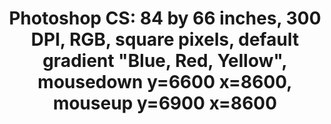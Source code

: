 ---
ee_id: '116'
site: '1'
type: '2'
long_id: 2011-113 Photoshop CS
url: 2011-113-photoshop-cs
year: '2011'
medium: Chromogenic print
commission:
add_credit:
dims: 84 x 66 inches
pitch:
ps:
live_url:
related: |-
  [107] 2011-108 Photoshop CS - 2011-108-photoshop-cs-84-by-66-inches-300-dpi-rgb-square-pixels-default-gra
  [110] 2011-109 Photoshop CS - 2011-109-photoshop-cs-84-by-66-inches-300-dpi-rgb-square-pixels-default-gra
  [112] 2011-110 Photoshop CS - 2011-110-photoshop-cs-84-by-66-inches-300-dpi-rgb-square-pixels-default-gra
  [114] 2011-112 Photoshop CS - 2011-112-photoshop-cs-84-by-66-inches-300-dpi-rgb-square-pixels-default-gra
title: 'Photoshop CS: 84 by 66 inches, 300 DPI, RGB, square pixels, default gradient
  "Blue, Red, Yellow", mousedown y=6600 x=8600, mouseup y=6900 x=8600'
youtube:
imgs: photoshop-2011-113-full-cropped-database-KA.jpg
subheading:
year2: '2011'
download:
add_credits:
related_code:
! '':
layout: things-i-made
---